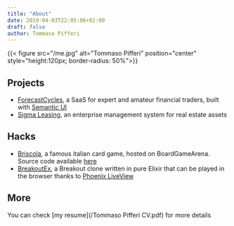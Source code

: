 ```yaml
---
title: "About"
date: 2019-04-03T22:05:06+02:00
draft: false
author: Tommaso Pifferi
---
```


{{< figure src="/me.jpg" alt="Tommaso Pifferi" position="center" style="height:120px; border-radius: 50%">}}

## Projects
- [ForecastCycles](https://forecastcycles.com), a SaaS for expert and amateur financial traders, built with [Semantic UI](https://react.semantic-ui.com/)
- [Sigma Leasing](http://sigma.logibrick.com/), an enterprise management system for real estate assets

## Hacks
- [Briscola](https://en.boardgamearena.com/#!gamepanel?game=briscola), a famous italian card game, hosted on BoardGameArena. Source code available [here](https://github.com/neslinesli93/briscola-bga)
- [BreakoutEx](https://breakoutex.tommasopifferi.com), a Breakout clone written in pure Elixir that can be played in the browser thanks to [Phoenix LiveView](https://github.com/phoenixframework/phoenix_live_view)

## More

You can check [my resume](/Tommaso Pifferi CV.pdf) for more details
